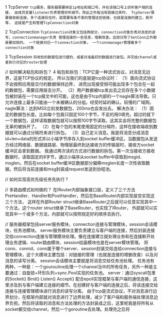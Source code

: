 1 TcpServer
    `tcp服务，服务器需要绑定ip地址和端口号，并在该端口号上侦听客户端的连接，
    由成员变量listener负责管理侦听细节。除此之外每当有链接过来时，
    TcpServer需要接收新连接，多个连接存在时，就需要有条不紊的管理这些链接，也就是连接的建立，断开等，
    这就是产生和管理TcpConnection对象`

2 TcpConnection
    `TcpConnection对象又包括两部分，connection对象负责对消息的读写，connectionmanager负责
    管理连接的一些信息，增删改查。这部分除了GetConn之外都是要加锁的。 一个链接对应一个connection对象，
    一个connmanager管理着多个connection对象`

3 TcpSession
    `将收到的数据包进行捷豹，或者对准备好的数据进行装包。并交给channel或者执行对应的router处理`


// 如何解决粘包和拆包？
4 粘包和拆包：TCP它是一种流式协议，对消息无边界，这是TCP协议的规定。 所以当我们的底层是tcp协议时：
        （1）面向流式协议不会按照应用层交付的数据保持边界， 进而出现接受侧可能出现多个包合在一起的数据包，需要应用层去分开。
        （2）用户数据被tcp发出去之后存在多个小数据包被封装在一个tcp报文中的可能，这也是由于tcp内部的一个nagle算法导致。只允许连接上最多只能由一个未被确认的分组。经受时延的确认。较慢的广域网。
            nagle算法：达到MSS立刻发数据包，200ms也会发出去。
    解决办法：
        （1）固定的数据包长度。比如每个包我只固定100个字节，不足的用0填充。超过的就下一个数据包，这样读取数据包就可以按照100字节读取。这其实会将完整的数据包无辜的被拆开了。
        （2）在每个包的末尾使用固定的分隔符，这样在接收端收到数据就可以通过分隔符来进行拆包。
        （3）自己定义消息。我是将消息分成消息id+len+data的形式并以小端字节序存入到socket buffer缓冲区。当数据包从发送方经过网络层、数据链路层、物理层最终到达接收方的传输层时，接收方socket缓冲区会拿到数据。
            我通过两次读的方式进行数据的拆包。第一次当接收方接收数据时，读取固定的8字节，通过小端序从socket buffer中获取到msgid、msglen。然后在socket buffer缓冲区数据部分偏移msglen长度一次性收取数据。然后将当前连接和msg封装成request发送到协程池。

// 如何实现高优先级任务先执行？
    
// 多路由模式如何做的？
    在IRouter内部抽象接口层，定义了三个方法PreHandler、Handler和PostHandler，然后在BaseRouter内部实现层空实现这三个方法，
    这样在外部Router struct继承BaseRouter之后就可以任意实现其中一个方法，这个router struct继承了BaseRouter，也实现了IRouter，
    外部就可以实现其中一个或多个方法，内部就可以按照规定好的顺序去执行。

// 服务器框架包括server服务模块，connection连接与管理模块，session会话模块，任务池模块。
    server服务模块主要负责建立与客户端的连接，然后封装连接交给connection连接与管理模块处理。像在连接建立就处理业务和在连接断开处理业务逻辑、router路由模块、session绘画模块也是在server模块管理。
    将conn、connid、conn属于哪个server、session封装交给连给connection连接与管理模块，这个大模块主要包括：对链接的管理（也就是连接的增删改查）以及对消息的读写分离。
    session会话模块主要就是将消息交给任务池处理。
    任务池有两种，一种是：一个gouroutine处理一个channel当中的所有任务，另外一种是主要通过：自旋锁+环形队列+sync.Pool实现的任务池。
server：通过syscall包里的Socket() Bind() Listen() Accept() 配合epoll实现框架与客户端的通信连接，这里涉及到与客户端建立连接的细节。在创建好与客户端的连接之后，将该连接交给连接与连接管理模块进行消息的读写分离。
        由于tcp是流式协议，不对消息进行边界划分，在框架内部就对消息进行了边界处理，减少了客户端和服务端处理消息边界负担。然后将读取的消息和方法处理的方法封装成之后，这里呢我是将所有从socket都交给channel，然后一个goroutine去处理。处理完之后将